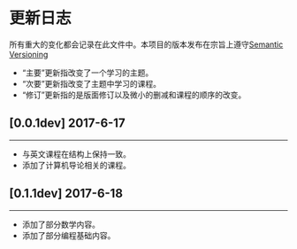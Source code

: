 # 更新日志

所有重大的变化都会记录在此文件中。本项目的版本发布在宗旨上遵守[Semantic Versioning](http://semver.org/lang/zh-CN/)

- “主要”更新指改变了一个学习的主题。
- “次要”更新指改变了主题中学习的课程。
- “修订”更新指的是版面修订以及微小的删减和课程的顺序的改变。

## [0.0.1dev] 2017-6-17

---

- 与英文课程在结构上保持一致。
- 添加了计算机导论相关的课程。

## [0.1.1dev] 2017-6-18

---

- 添加了部分数学内容。
- 添加了部分编程基础内容。